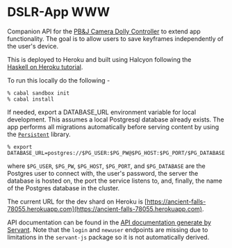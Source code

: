 DSLR-App WWW 
============================

Companion API for the [PB&J Camera Dolly Controller](http://www.github.com/jhstanton/DSLR-App) to
extend app functionality. The goal is to allow users to save keyframes independently of the user's
device.

This is deployed to Heroku and built using Halcyon following the [Haskell on Heroku
tutorial](https://haskellonheroku.com/tutorial/).

To run this locally do the following - 

```
% cabal sandbox init
% cabal install 
```

If needed, export a DATABASE_URL environment variable for local development. This assumes a local
Postgresql database already exists. The app performs all migrations automatically before serving
content by using the [`Persistent`](http://hackage.haskell.org/package/persistent) library. 

```
% export DATABASE_URL=postgres://$PG_USER:$PG_PW@$PG_HOST:$PG_PORT/$PG_DATABASE
```

where `$PG_USER`, `$PG_PW`, `$PG_HOST`, `$PG_PORT`, and `$PG_DATABASE` are the Postgres user to
connect with, the user's password, the server the database is hosted on, the port the service
listens to, and, finally, the name of the Postgres database in the cluster. 

The current URL for the dev shard on Heroku is [https://ancient-falls-78055.herokuapp.com](https://ancient-falls-78055.herokuapp.com).

API documentation can be found in the [API documentation generate by Servant](API.md).
Note that the `login` and `newuser` endpoints are missing due to limitations in the `servant-js` package so it is not
automatically derived.